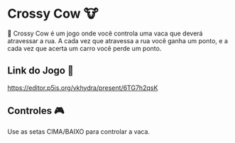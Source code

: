# Crossy Cow 🐮

🐄 Crossy Cow é um jogo onde você controla uma vaca que deverá atravessar a rua.
A cada vez que atravessa a rua você ganha um ponto, e a cada vez que acerta um carro você perde um ponto.

## Link do Jogo 🔗

https://editor.p5js.org/vkhydra/present/6TG7h2qsK

## Controles 🎮

Use as setas CIMA/BAIXO para controlar a vaca.
